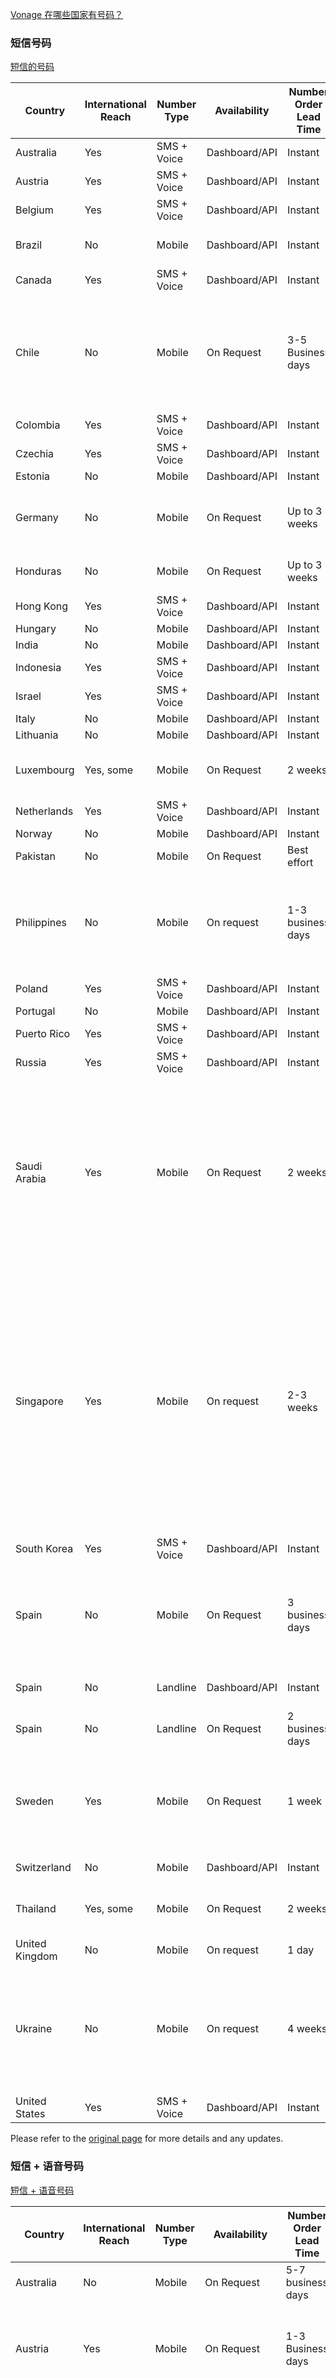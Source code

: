 [comment]: <> (### 号码限制)

[comment]: <> ([Vonage 在哪些国家有号码？]&#40;https://api.support.vonage.com/hc/en-us/articles/204015043-Which-countries-does-Vonage-have-numbers-in&#41;)

[comment]: <> ([短信的号码 ]&#40;https://api.support.vonage.com/hc/en-us/articles/115011451687&#41;)

[comment]: <> ([短信 + 语音号码]&#40;https://api.support.vonage.com/hc/en-us/articles/115011612267&#41;)

[comment]: <> ([语音号码]&#40;https://api.support.vonage.com/hc/en-us/articles/115011761808&#41;)




[comment]: <> (### 申请号码)






[comment]: <> (| 国家/地区               |        |          |      | 短信                                                         |                                                              |                                                              | 语音                                                         |                                                              |                                                              | 短信&&语音                                                   |                                                              |                                                              | 更新时间     |)

[comment]: <> (| ----------------------- | ------ | -------- | ---- | ------------------------------------------------------------ | ------------------------------------------------------------ | ------------------------------------------------------------ | ------------------------------------------------------------ | ------------------------------------------------------------ | ------------------------------------------------------------ | ------------------------------------------------------------ | ------------------------------------------------------------ | ------------------------------------------------------------ | ------------ |)

[comment]: <> (| 英文名                  | 中文名 | 简称代码 | 区号 | mobile                                                       | landline                                                     | toll-free                                                    | mobile                                                       | landline                                                     | toll-free                                                    | mobile                                                       | landline                                                     | toll-free                                                    |              |)

[comment]: <> (| United Arab Emirates    |        | AE       |      | 无可用号码                                                   | 无可用号码                                                   | 无可用号码                                                   | 无可用号码                                                   | 申请材料:公司名称，街道地址，邮箱，门牌号，单元号，城镇/城市，州，邮编 | 申请材料:说明用途                                            | 无可用号码                                                   | 无可用号码                                                   | 无可用号码                                                   | 2024 - 8 - 2 |)

[comment]: <> (| Anguilla                |        | AI       |      | 无可用号码                                                   | 无可用号码                                                   | 无可用号码                                                   | 无可用号码                                                   | 无可用号码                                                   | 无可用号码                                                   | 无可用号码                                                   | 无可用号码                                                   | 无可用号码                                                   | 2024 - 8 - 2 |)

[comment]: <> (| Angola                  |        | AO       |      | 无可用号码                                                   | 申请材料:公司名称，街道地址，邮箱，门牌号，单元号，城镇/城市，州，邮编 | 无可用号码                                                   | 无可用号码                                                   | 申请材料:公司名称，街道地址，邮箱，门牌号，单元号，城镇/城市，州，邮编 | 无可用号码                                                   | 无可用号码                                                   | 申请材料:公司名称，街道地址，邮箱，门牌号，单元号，城镇/城市，州，邮编 | 无可用号码                                                   | 2024 - 8 - 2 |)

[comment]: <> (| Argentina               |        | AR       |      | 无可用号码                                                   | 无可用号码                                                   | 无可用号码                                                   | 无可用号码                                                   | 无可用号码                                                   | 无可用号码                                                   | 无可用号码                                                   | 无可用号码                                                   | 无可用号码                                                   | 2024 - 8 - 2 |)

[comment]: <> (| Austria                 |        | AT       |      | 无可用号码                                                   | 无可用号码                                                   | 无可用号码                                                   | 无可用号码                                                   | 申请材料:公司名称，街道地址，邮箱，门牌号，单元号，城镇/城市，州，邮编 | 申请材料:说明用途                                            | 申请材料:说明用途                                            | 无可用号码                                                   | 无可用号码                                                   | 2024 - 8 - 2 |)

[comment]: <> (| Australia               |        | AU       |      | 申请材料:说明用途                                            | 无可用号码                                                   | 无可用号码                                                   | 申请材料:说明用途                                            | 可即可购买                                                   | 申请材料:说明用途                                            | 申请材料:说明用途                                            | 可即可购买                                                   | 无可用号码                                                   | 2024 - 8 - 2 |)

[comment]: <> (| Bosnia and Herzegovina  |        | BA       |      | 无可用号码                                                   | 申请材料:公司名称，街道地址，邮箱，门牌号，单元号，城镇/城市，州，邮编 | 无可用号码                                                   | 无可用号码                                                   | 申请材料:公司名称，街道地址，邮箱，门牌号，单元号，城镇/城市，州，邮编 | 申请材料:说明用途                                            | 无可用号码                                                   | 申请材料:公司名称，街道地址，邮箱，门牌号，单元号，城镇/城市，州，邮编 | 无可用号码                                                   | 2024 - 8 - 2 |)

[comment]: <> (| Barbados                |        | BB       |      | 无可用号码                                                   | 无可用号码                                                   | 无可用号码                                                   | 无可用号码                                                   | 无可用号码                                                   | 申请材料:说明用途                                            | 无可用号码                                                   | 无可用号码                                                   | 无可用号码                                                   | 2024 - 8 - 2 |)

[comment]: <> (| Belgium                 |        | BE       |      | 申请材料:说明用途                                            | 无可用号码                                                   | 无可用号码                                                   | 申请材料:说明用途                                            | 有一定的限制                                                 | 申请材料:说明用途                                            | 申请材料:说明用途                                            | 有一定的限制                                                 | 无可用号码                                                   | 2024 - 8 - 2 |)

[comment]: <> (| Bulgaria                |        | BG       |      | 无可用号码                                                   | 无可用号码                                                   | 无可用号码                                                   | 无可用号码                                                   | 可即可购买                                                   | 申请材料:说明用途                                            | 无可用号码                                                   | 无可用号码                                                   | 无可用号码                                                   | 2024 - 8 - 2 |)

[comment]: <> (| Bahrain                 |        | BH       |      | 禁用                                                         | 禁用                                                         | 禁用                                                         | 申请材料:说明用途                                            | 申请材料:说明用途                                            | 申请材料:说明用途                                            | 禁用                                                         | 禁用                                                         | 禁用                                                         | 2024 - 8 - 2 |)

[comment]: <> (| Bolivia                 |        | BO       |      | 无可用号码                                                   | 无可用号码                                                   | 无可用号码                                                   | 无可用号码                                                   | 可即可购买                                                   | 无可用号码                                                   | 无可用号码                                                   | 无可用号码                                                   | 无可用号码                                                   | 2024 - 8 - 2 |)

[comment]: <> (| Brazil                  |        | BR       |      | 可即可购买                                                   | 无可用号码                                                   | 无可用号码                                                   | 无可用号码                                                   | 可即可购买                                                   | 申请材料:说明用途                                            | 无可用号码                                                   | 无可用号码                                                   | 无可用号码                                                   | 2024 - 8 - 2 |)

[comment]: <> (| Bahamas                 |        | BS       |      | 无可用号码                                                   | 无可用号码                                                   | 无可用号码                                                   | 无可用号码                                                   | 无可用号码                                                   | 申请材料:说明用途                                            | 无可用号码                                                   | 无可用号码                                                   | 无可用号码                                                   | 2024 - 8 - 2 |)

[comment]: <> (| Botswana                |        | BW       |      | 无可用号码                                                   | 无可用号码                                                   | 无可用号码                                                   | 无可用号码                                                   | 无可用号码                                                   | 申请材料:说明用途                                            | 无可用号码                                                   | 无可用号码                                                   | 无可用号码                                                   | 2024 - 8 - 2 |)

[comment]: <> (| Canada                  |        | CA       |      | 可即可购买                                                   | 无可用号码                                                   | 无可用号码                                                   | 可即可购买                                                   | 无可用号码                                                   | 无可用号码                                                   | 可即可购买                                                   | 无可用号码                                                   | 无可用号码                                                   | 2024 - 8 - 2 |)

[comment]: <> (| Switzerland             |        | CH       |      | 网络不可达                                                   | 无可用号码                                                   | 无可用号码                                                   | 无可用号码                                                   | 申请材料:公司名称，街道地址，邮箱，门牌号，单元号，城镇/城市，州，邮编 | 申请材料:说明用途                                            | 无可用号码                                                   | 申请材料:公司名称，街道地址，邮箱，门牌号，单元号，城镇/城市，州，邮编 | 无可用号码                                                   | 2024 - 8 - 2 |)

[comment]: <> (| Ivory Coast             |        | CI       |      | 无可用号码                                                   | 无可用号码                                                   | 无可用号码                                                   | 无可用号码                                                   | 申请材料:说明用途                                            | 无可用号码                                                   | 无可用号码                                                   | 无可用号码                                                   | 无可用号码                                                   | 2024 - 8 - 2 |)

[comment]: <> (| Chile                   |        | CL       |      | 申请材料:公司名称，街道地址，邮箱，门牌号，单元号，城镇/城市，州，邮编 | 申请材料:公司名称，街道地址，邮箱，门牌号，单元号，城镇/城市，州，邮编 | 申请材料:公司名称，街道地址，邮箱，门牌号，单元号，城镇/城市，州，邮编 | 申请材料:说明用途                                            | 申请材料:说明用途                                            | 申请材料:说明用途                                            | 无可用号码                                                   | 无可用号码                                                   | 无可用号码                                                   | 2024 - 8 - 2 |)

[comment]: <> (| China                   |        | CN       |      | 申请材料:说明用途                                            | 申请材料:说明用途                                            | 申请材料:说明用途                                            | 无可用号码                                                   | 申请材料:公司名称，街道地址，邮箱，门牌号，单元号，城镇/城市，州，邮编 | 无可用号码                                                   | 禁用                                                         | 禁用                                                         | 禁用                                                         | 2024 - 8 - 2 |)

[comment]: <> (| Colombia                |        | CO       |      | 申请材料:公司名称，街道地址，邮箱，门牌号，单元号，城镇/城市，州，邮编 | 无可用号码                                                   | 无可用号码                                                   | 申请材料:公司名称，街道地址，邮箱，门牌号，单元号，城镇/城市，州，邮编 | 申请材料:公司名称，街道地址，邮箱，门牌号，单元号，城镇/城市，州，邮编 | 申请材料:说明用途                                            | 申请材料:公司名称，街道地址，邮箱，门牌号，单元号，城镇/城市，州，邮编 | 无可用号码                                                   | 无可用号码                                                   | 2024 - 8 - 2 |)

[comment]: <> (| Costa Rica              |        | CR       |      | 无可用号码                                                   | 无可用号码                                                   | 无可用号码                                                   | 无可用号码                                                   | 无可用号码                                                   | 申请材料:说明用途                                            | 无可用号码                                                   | 无可用号码                                                   | 无可用号码                                                   | 2024 - 8 - 2 |)

[comment]: <> (| Cyprus                  |        | CY       |      | 无可用号码                                                   | 无可用号码                                                   | 无可用号码                                                   | 无可用号码                                                   | 可即可购买                                                   | 申请材料:说明用途                                            | 无可用号码                                                   | 无可用号码                                                   | 无可用号码                                                   | 2024 - 8 - 2 |)

[comment]: <> (| Czechia                 |        | CZ       |      | 无可用号码                                                   | 可即可购买                                                   | 无可用号码                                                   | 无可用号码                                                   | 可即可购买                                                   | 申请材料:说明用途                                            | 无可用号码                                                   | 可即可购买                                                   | 无可用号码                                                   | 2024 - 8 - 2 |)

[comment]: <> (| Germany                 |        | DE       |      | 申请材料:说明用途                                            | 申请材料:说明用途                                            | 申请材料:说明用途                                            | 无可用号码                                                   | 申请材料:公司名称，街道地址，邮箱，门牌号，单元号，城镇/城市，州，邮编 | 申请材料:说明用途                                            | 无可用号码                                                   | 申请材料:公司名称，街道地址，邮箱，门牌号，单元号，城镇/城市，州，邮编 | 无可用号码                                                   | 2024 - 8 - 2 |)

[comment]: <> (| Denmark                 |        | DK       |      | 无可用号码                                                   | 无可用号码                                                   | 无可用号码                                                   | 无可用号码                                                   | 申请材料:公司名称，街道地址，邮箱，门牌号，单元号，城镇/城市，州，邮编 | 申请材料:说明用途                                            | 申请材料:说明用途                                            | 无可用号码                                                   | 无可用号码                                                   | 2024 - 8 - 2 |)

[comment]: <> (| Dominica                |        | DM       |      | 无可用号码                                                   | 无可用号码                                                   | 无可用号码                                                   | 无可用号码                                                   | 无可用号码                                                   | 无可用号码                                                   | 无可用号码                                                   | 无可用号码                                                   | 无可用号码                                                   | 2024 - 8 - 2 |)

[comment]: <> (| Dominican Republic      |        | DO       |      | 无可用号码                                                   | 无可用号码                                                   | 无可用号码                                                   | 无可用号码                                                   | 可即可购买                                                   | 无可用号码                                                   | 无可用号码                                                   | 无可用号码                                                   | 无可用号码                                                   | 2024 - 8 - 2 |)

[comment]: <> (| Ecuador                 |        | EC       |      | 无可用号码                                                   | 无可用号码                                                   | 无可用号码                                                   | 申请材料:公司名称，街道地址，邮箱，门牌号，单元号，城镇/城市，州，邮编 | 无可用号码                                                   | 申请材料:说明用途                                            | 无可用号码                                                   | 无可用号码                                                   | 无可用号码                                                   | 2024 - 8 - 2 |)

[comment]: <> (| Estonia                 |        | EE       |      | 可即可购买                                                   | 无可用号码                                                   | 无可用号码                                                   | 无可用号码                                                   | 申请材料:说明用途                                            | 申请材料:说明用途                                            | 无可用号码                                                   | 无可用号码                                                   | 无可用号码                                                   | 2024 - 8 - 2 |)

[comment]: <> (| Egypt                   |        | EG       |      | 无可用号码                                                   | 无可用号码                                                   | 无可用号码                                                   | 无可用号码                                                   | 无可用号码                                                   | 申请材料:说明用途                                            | 无可用号码                                                   | 无可用号码                                                   | 无可用号码                                                   | 2024 - 8 - 2 |)

[comment]: <> (| Spain                   |        | ES       |      | 申请材料:说明用途                                            | 可即可购买                                                   | 无可用号码                                                   | 无可用号码                                                   | 申请材料:公司名称，街道地址，邮箱，门牌号，单元号，城镇/城市，州，邮编 | 申请材料:公司名称，街道地址，邮箱，门牌号，单元号，城镇/城市，州，邮编 | 无可用号码                                                   | 申请材料:公司名称，街道地址，邮箱，门牌号，单元号，城镇/城市，州，邮编 | 无可用号码                                                   | 2024 - 8 - 2 |)

[comment]: <> (| Finland                 |        | FI       |      | 无可用号码                                                   | 无可用号码                                                   | 无可用号码                                                   | 无可用号码                                                   | 有一定的限制                                                 | 申请材料:说明用途                                            | 申请材料:说明用途                                            | 无可用号码                                                   | 无可用号码                                                   | 2024 - 8 - 2 |)

[comment]: <> (| France                  |        | FR       |      | 网络不可达                                                   | 网络不可达                                                   | 网络不可达                                                   | 无可用号码                                                   | 无可用号码                                                   | 申请材料:说明用途                                            | 网络不可达                                                   | 网络不可达                                                   | 网络不可达                                                   | 2024 - 8 - 2 |)

[comment]: <> (| United Kingdom          |        | GB       |      | 申请材料:说明用途                                            | 无可用号码                                                   | 无可用号码                                                   | 可即可购买                                                   | 可即可购买                                                   | 无可用号码                                                   | 可即可购买                                                   | 可即可购买                                                   | 无可用号码                                                   | 2024 - 8 - 2 |)

[comment]: <> (| Grenada                 |        | GD       |      | 无可用号码                                                   | 无可用号码                                                   | 无可用号码                                                   | 无可用号码                                                   | 无可用号码                                                   | 无可用号码                                                   | 无可用号码                                                   | 无可用号码                                                   | 无可用号码                                                   | 2024 - 8 - 2 |)

[comment]: <> (| Georgia                 |        | GE       |      | 无可用号码                                                   | 无可用号码                                                   | 申请材料:公司名称，街道地址，邮箱，门牌号，单元号，城镇/城市，州，邮编 | 无可用号码                                                   | 申请材料:说明用途                                            | 申请材料:公司名称，街道地址，邮箱，门牌号，单元号，城镇/城市，州，邮编 | 无可用号码                                                   | 无可用号码                                                   | 申请材料:公司名称，街道地址，邮箱，门牌号，单元号，城镇/城市，州，邮编 | 2024 - 8 - 2 |)

[comment]: <> (| Ghana                   |        | GH       |      | 无可用号码                                                   | 无可用号码                                                   | 无可用号码                                                   | 申请材料:说明用途                                            | 无可用号码                                                   | 无可用号码                                                   | 无可用号码                                                   | 无可用号码                                                   | 无可用号码                                                   | 2024 - 8 - 2 |)

[comment]: <> (| Greece                  |        | GR       |      | 无可用号码                                                   | 无可用号码                                                   | 无可用号码                                                   | 无可用号码                                                   | 可即可购买                                                   | 申请材料:说明用途                                            | 无可用号码                                                   | 无可用号码                                                   | 无可用号码                                                   | 2024 - 8 - 2 |)

[comment]: <> (| Guatemala               |        | GT       |      | 无可用号码                                                   | 申请材料:公司名称，街道地址，邮箱，门牌号，单元号，城镇/城市，州，邮编 | 无可用号码                                                   | 无可用号码                                                   | 申请材料:公司名称，街道地址，邮箱，门牌号，单元号，城镇/城市，州，邮编 | 无可用号码                                                   | 无可用号码                                                   | 申请材料:公司名称，街道地址，邮箱，门牌号，单元号，城镇/城市，州，邮编 | 无可用号码                                                   | 2024 - 8 - 2 |)

[comment]: <> (| Hong Kong               |        | HK       |      | 申请材料:公司名称，街道地址，邮箱，门牌号，单元号，城镇/城市，州，邮编 | 申请材料:公司名称，街道地址，邮箱，门牌号，单元号，城镇/城市，州，邮编 | 申请材料:公司名称，街道地址，邮箱，门牌号，单元号，城镇/城市，州，邮编 | 申请材料:公司名称，街道地址，邮箱，门牌号，单元号，城镇/城市，州，邮编 | 申请材料:公司名称，街道地址，邮箱，门牌号，单元号，城镇/城市，州，邮编 | 申请材料:公司名称，街道地址，邮箱，门牌号，单元号，城镇/城市，州，邮编 | 可即可购买                                                   | 无可用号码                                                   | 无可用号码                                                   | 2024 - 8 - 2 |)

[comment]: <> (| Honduras                |        | HN       |      | 申请材料:说明用途                                            | 无可用号码                                                   | 无可用号码                                                   | 禁用                                                         | 禁用                                                         | 禁用                                                         | 禁用                                                         | 禁用                                                         | 禁用                                                         | 2024 - 8 - 2 |)

[comment]: <> (| Croatia                 |        | HR       |      | 网络不可达                                                   | 网络不可达                                                   | 网络不可达                                                   | 无可用号码                                                   | 申请材料:公司名称，街道地址，邮箱，门牌号，单元号，城镇/城市，州，邮编 | 申请材料:说明用途                                            | 禁用                                                         | 禁用                                                         | 禁用                                                         | 2024 - 8 - 2 |)

[comment]: <> (| Hungary                 |        | HU       |      | 可即可购买                                                   | 无可用号码                                                   | 无可用号码                                                   | 无可用号码                                                   | 网络不可达                                                   | 申请材料:说明用途                                            | 无可用号码                                                   | 无可用号码                                                   | 无可用号码                                                   | 2024 - 8 - 2 |)

[comment]: <> (| Indonesia               |        | ID       |      | 申请材料:公司名称，街道地址，邮箱，门牌号，单元号，城镇/城市，州，邮编 | 禁用                                                         | 禁用                                                         | 申请材料:公司名称，街道地址，邮箱，门牌号，单元号，城镇/城市，州，邮编 | 申请材料:说明用途                                            | 申请材料:说明用途                                            | 申请材料:公司名称，街道地址，邮箱，门牌号，单元号，城镇/城市，州，邮编 | 网络不可达                                                   | 网络不可达                                                   | 2024 - 8 - 2 |)

[comment]: <> (| Ireland                 |        | IE       |      | 无可用号码                                                   | 无可用号码                                                   | 无可用号码                                                   | 无可用号码                                                   | 申请材料:公司名称，街道地址，邮箱，门牌号，单元号，城镇/城市，州，邮编 | 申请材料:说明用途                                            | 无可用号码                                                   | 申请材料:公司名称，街道地址，邮箱，门牌号，单元号，城镇/城市，州，邮编 | 无可用号码                                                   | 2024 - 8 - 2 |)

[comment]: <> (| Israel                  |        | IL       |      | 可即可购买                                                   | 无可用号码                                                   | 无可用号码                                                   | 可即可购买                                                   | 可即可购买                                                   | 申请材料:说明用途                                            | 可即可购买                                                   | 无可用号码                                                   | 无可用号码                                                   | 2024 - 8 - 2 |)

[comment]: <> (| India                   |        | IN       |      | 网络不可达                                                   | 网络不可达                                                   | 网络不可达                                                   | 无可用号码                                                   | 申请材料:说明用途                                            | 无可用号码                                                   | 禁用                                                         | 禁用                                                         | 禁用                                                         | 2024 - 8 - 2 |)

[comment]: <> (| Iceland                 |        | IS       |      | 无可用号码                                                   | 无可用号码                                                   | 无可用号码                                                   | 无可用号码                                                   | 无可用号码                                                   | 申请材料:说明用途                                            | 无可用号码                                                   | 无可用号码                                                   | 无可用号码                                                   | 2024 - 8 - 2 |)

[comment]: <> (| Italy                   |        | IT       |      | 可即可购买                                                   | 无可用号码                                                   | 无可用号码                                                   | 申请材料:公司名称，街道地址，邮箱，门牌号，单元号，城镇/城市，州，邮编 | 申请材料:公司名称，街道地址，邮箱，门牌号，单元号，城镇/城市，州，邮编 | 申请材料:公司名称，街道地址，邮箱，门牌号，单元号，城镇/城市，州，邮编 | 禁用                                                         | 禁用                                                         | 禁用                                                         | 2024 - 8 - 2 |)

[comment]: <> (| Jamaica                 |        | JM       |      | 无可用号码                                                   | 无可用号码                                                   | 无可用号码                                                   | 无可用号码                                                   | 可即可购买                                                   | 申请材料:说明用途                                            | 无可用号码                                                   | 无可用号码                                                   | 无可用号码                                                   | 2024 - 8 - 2 |)

[comment]: <> (| Jordan                  |        | JO       |      | 无可用号码                                                   | 申请材料:公司名称，街道地址，邮箱，门牌号，单元号，城镇/城市，州，邮编 | 申请材料:公司名称，街道地址，邮箱，门牌号，单元号，城镇/城市，州，邮编 | 无可用号码                                                   | 申请材料:公司名称，街道地址，邮箱，门牌号，单元号，城镇/城市，州，邮编 | 申请材料:公司名称，街道地址，邮箱，门牌号，单元号，城镇/城市，州，邮编 | 无可用号码                                                   | 申请材料:公司名称，街道地址，邮箱，门牌号，单元号，城镇/城市，州，邮编 | 申请材料:公司名称，街道地址，邮箱，门牌号，单元号，城镇/城市，州，邮编 | 2024 - 8 - 2 |)

[comment]: <> (| Japan                   |        | JP       |      | 申请材料:说明用途                                            | 申请材料:说明用途                                            | 申请材料:说明用途                                            | 申请材料:说明用途                                            | 申请材料:说明用途                                            | 申请材料:说明用途                                            | 申请材料:说明用途                                            | 申请材料:说明用途                                            | 申请材料:说明用途                                            | 2024 - 8 - 2 |)

[comment]: <> (| Kenya                   |        | KE       |      | 无可用号码                                                   | 无可用号码                                                   | 无可用号码                                                   | 无可用号码                                                   | 可即可购买                                                   | 申请材料:说明用途                                            | 无可用号码                                                   | 无可用号码                                                   | 无可用号码                                                   | 2024 - 8 - 2 |)

[comment]: <> (| Kyrgyzstan              |        | KG       |      | 无可用号码                                                   | 无可用号码                                                   | 无可用号码                                                   | 无可用号码                                                   | 申请材料:公司名称，街道地址，邮箱，门牌号，单元号，城镇/城市，州，邮编 | 无可用号码                                                   | 无可用号码                                                   | 无可用号码                                                   | 无可用号码                                                   | 2024 - 8 - 2 |)

[comment]: <> (| Cambodia                |        | KH       |      | 申请材料:说明用途                                            | 无可用号码                                                   | 无可用号码                                                   | 无可用号码                                                   | 申请材料:公司名称，街道地址，邮箱，门牌号，单元号，城镇/城市，州，邮编 | 申请材料:说明用途                                            | 无可用号码                                                   | 无可用号码                                                   | 无可用号码                                                   | 2024 - 8 - 2 |)

[comment]: <> (| South Korea             |        | KR       |      | 无可用号码                                                   | 申请材料:公司名称，街道地址，邮箱，门牌号，单元号，城镇/城市，州，邮编 | 无可用号码                                                   | 无可用号码                                                   | 申请材料:公司名称，街道地址，邮箱，门牌号，单元号，城镇/城市，州，邮编 | 申请材料:说明用途                                            | 无可用号码                                                   | 申请材料:公司名称，街道地址，邮箱，门牌号，单元号，城镇/城市，州，邮编 | 无可用号码                                                   | 2024 - 8 - 2 |)

[comment]: <> (| Cayman Islands          |        | KY       |      | 无可用号码                                                   | 无可用号码                                                   | 无可用号码                                                   | 无可用号码                                                   | 可即可购买                                                   | 无可用号码                                                   | 无可用号码                                                   | 无可用号码                                                   | 无可用号码                                                   | 2024 - 8 - 2 |)

[comment]: <> (| Kazakhstan              |        | KZ       |      | 无可用号码                                                   | 无可用号码                                                   | 无可用号码                                                   | 无可用号码                                                   | 申请材料:公司名称，街道地址，邮箱，门牌号，单元号，城镇/城市，州，邮编 | 无可用号码                                                   | 无可用号码                                                   | 无可用号码                                                   | 无可用号码                                                   | 2024 - 8 - 2 |)

[comment]: <> (| Laos                    |        | LA       |      | 无可用号码                                                   | 无可用号码                                                   | 无可用号码                                                   | 无可用号码                                                   | 无可用号码                                                   | 无可用号码                                                   | 无可用号码                                                   | 无可用号码                                                   | 无可用号码                                                   | 2024 - 8 - 2 |)

[comment]: <> (| Saint Lucia             |        | LC       |      | 无可用号码                                                   | 无可用号码                                                   | 无可用号码                                                   | 无可用号码                                                   | 无可用号码                                                   | 无可用号码                                                   | 无可用号码                                                   | 无可用号码                                                   | 无可用号码                                                   | 2024 - 8 - 2 |)

[comment]: <> (| Sri Lanka               |        | LK       |      | 申请材料:公司名称，街道地址，邮箱，门牌号，单元号，城镇/城市，州，邮编 | 无可用号码                                                   | 无可用号码                                                   | 申请材料:公司名称，街道地址，邮箱，门牌号，单元号，城镇/城市，州，邮编 | 无可用号码                                                   | 无可用号码                                                   | 申请材料:公司名称，街道地址，邮箱，门牌号，单元号，城镇/城市，州，邮编 | 无可用号码                                                   | 无可用号码                                                   | 2024 - 8 - 2 |)

[comment]: <> (| Lithuania               |        | LT       |      | 可即可购买                                                   | 无可用号码                                                   | 无可用号码                                                   | 无可用号码                                                   | 申请材料:公司名称，街道地址，邮箱，门牌号，单元号，城镇/城市，州，邮编 | 申请材料:说明用途                                            | 无可用号码                                                   | 无可用号码                                                   | 无可用号码                                                   | 2024 - 8 - 2 |)

[comment]: <> (| Luxembourg              |        | LU       |      | 无可用号码                                                   | 无可用号码                                                   | 无可用号码                                                   | 无可用号码                                                   | 申请材料:公司名称，街道地址，邮箱，门牌号，单元号，城镇/城市，州，邮编 | 申请材料:说明用途                                            | 无可用号码                                                   | 无可用号码                                                   | 无可用号码                                                   | 2024 - 8 - 2 |)

[comment]: <> (| Latvia                  |        | LV       |      | 无可用号码                                                   | 无可用号码                                                   | 无可用号码                                                   | 无可用号码                                                   | 有一定的限制                                                 | 申请材料:说明用途                                            | 无可用号码                                                   | 有一定的限制                                                 | 无可用号码                                                   | 2024 - 8 - 2 |)

[comment]: <> (| Morocco                 |        | MA       |      | 无可用号码                                                   | 无可用号码                                                   | 无可用号码                                                   | 无可用号码                                                   | 申请材料:公司名称，街道地址，邮箱，门牌号，单元号，城镇/城市，州，邮编 | 无可用号码                                                   | 无可用号码                                                   | 无可用号码                                                   | 无可用号码                                                   | 2024 - 8 - 2 |)

[comment]: <> (| Monaco                  |        | MC       |      | 无可用号码                                                   | 无可用号码                                                   | 无可用号码                                                   | 无可用号码                                                   | 无可用号码                                                   | 申请材料:说明用途                                            | 无可用号码                                                   | 无可用号码                                                   | 无可用号码                                                   | 2024 - 8 - 2 |)

[comment]: <> (| Moldova                 |        | MD       |      | 无可用号码                                                   | 无可用号码                                                   | 申请材料:公司名称，街道地址，邮箱，门牌号，单元号，城镇/城市，州，邮编 | 无可用号码                                                   | 申请材料:说明用途                                            | 申请材料:公司名称，街道地址，邮箱，门牌号，单元号，城镇/城市，州，邮编 | 无可用号码                                                   | 无可用号码                                                   | 申请材料:公司名称，街道地址，邮箱，门牌号，单元号，城镇/城市，州，邮编 | 2024 - 8 - 2 |)

[comment]: <> (| Montenegro              |        | ME       |      | 无可用号码                                                   | 无可用号码                                                   | 无可用号码                                                   | 无可用号码                                                   | 申请材料:说明用途                                            | 无可用号码                                                   | 无可用号码                                                   | 无可用号码                                                   | 无可用号码                                                   | 2024 - 8 - 2 |)

[comment]: <> (| Myanmar                 |        | MM       |      | 无可用号码                                                   | 无可用号码                                                   | 无可用号码                                                   | 无可用号码                                                   | 申请材料:公司名称，街道地址，邮箱，门牌号，单元号，城镇/城市，州，邮编 | 无可用号码                                                   | 无可用号码                                                   | 无可用号码                                                   | 无可用号码                                                   | 2024 - 8 - 2 |)

[comment]: <> (| Macau                   |        | MO       |      | 禁用                                                         | 禁用                                                         | 禁用                                                         | 申请材料:公司名称，街道地址，邮箱，门牌号，单元号，城镇/城市，州，邮编 | 申请材料:公司名称，街道地址，邮箱，门牌号，单元号，城镇/城市，州，邮编 | 申请材料:公司名称，街道地址，邮箱，门牌号，单元号，城镇/城市，州，邮编 | 禁用                                                         | 禁用                                                         | 禁用                                                         | 2024 - 8 - 2 |)

[comment]: <> (| Malta                   |        | MT       |      | 禁用                                                         | 禁用                                                         | 禁用                                                         | 申请材料:说明用途                                            | 申请材料:说明用途                                            | 申请材料:说明用途                                            | 禁用                                                         | 禁用                                                         | 禁用                                                         | 2024 - 8 - 2 |)

[comment]: <> (| Mauritius               |        | MU       |      | 无可用号码                                                   | 无可用号码                                                   | 无可用号码                                                   | 无可用号码                                                   | 无可用号码                                                   | 无可用号码                                                   | 无可用号码                                                   | 无可用号码                                                   | 无可用号码                                                   | 2024 - 8 - 2 |)

[comment]: <> (| Malawi                  |        | MW       |      | 无可用号码                                                   | 无可用号码                                                   | 无可用号码                                                   | 无可用号码                                                   | 无可用号码                                                   | 无可用号码                                                   | 无可用号码                                                   | 无可用号码                                                   | 无可用号码                                                   | 2024 - 8 - 2 |)

[comment]: <> (| Mexico                  |        | MX       |      | 网络不可达                                                   | 网络不可达                                                   | 网络不可达                                                   | 无可用号码                                                   | 可即可购买                                                   | 申请材料:说明用途                                            | 网络不可达                                                   | 网络不可达                                                   | 网络不可达                                                   | 2024 - 8 - 2 |)

[comment]: <> (| Malaysia                |        | MY       |      | 申请材料:公司名称，街道地址，邮箱，门牌号，单元号，城镇/城市，州，邮编 | 申请材料:公司名称，街道地址，邮箱，门牌号，单元号，城镇/城市，州，邮编 | 申请材料:公司名称，街道地址，邮箱，门牌号，单元号，城镇/城市，州，邮编 | 申请材料:公司名称，街道地址，邮箱，门牌号，单元号，城镇/城市，州，邮编 | 申请材料:公司名称，街道地址，邮箱，门牌号，单元号，城镇/城市，州，邮编 | 申请材料:公司名称，街道地址，邮箱，门牌号，单元号，城镇/城市，州，邮编 | 申请材料:公司名称，街道地址，邮箱，门牌号，单元号，城镇/城市，州，邮编 | 申请材料:公司名称，街道地址，邮箱，门牌号，单元号，城镇/城市，州，邮编 | 申请材料:公司名称，街道地址，邮箱，门牌号，单元号，城镇/城市，州，邮编 | 2024 - 8 - 2 |)

[comment]: <> (| Nigeria                 |        | NG       |      | 无可用号码                                                   | 无可用号码                                                   | 无可用号码                                                   | 无可用号码                                                   | 申请材料:说明用途                                            | 无可用号码                                                   | 无可用号码                                                   | 无可用号码                                                   | 无可用号码                                                   | 2024 - 8 - 2 |)

[comment]: <> (| Nicaragua               |        | NI       |      | 无可用号码                                                   | 无可用号码                                                   | 无可用号码                                                   | 申请材料:说明用途                                            | 无可用号码                                                   | 无可用号码                                                   | 无可用号码                                                   | 无可用号码                                                   | 无可用号码                                                   | 2024 - 8 - 2 |)

[comment]: <> (| Netherlands             |        | NL       |      | 可即可购买                                                   | 无可用号码                                                   | 无可用号码                                                   | 可即可购买                                                   | 有一定的限制                                                 | 申请材料:说明用途                                            | 可即可购买                                                   | 有一定的限制                                                 | 无可用号码                                                   | 2024 - 8 - 2 |)

[comment]: <> (| Norway                  |        | NO       |      | 可即可购买                                                   | 无可用号码                                                   | 无可用号码                                                   | 无可用号码                                                   | 申请材料:公司名称，街道地址，邮箱，门牌号，单元号，城镇/城市，州，邮编 | 申请材料:说明用途                                            | 无可用号码                                                   | 有一定的限制                                                 | 无可用号码                                                   | 2024 - 8 - 2 |)

[comment]: <> (| New Zealand             |        | NZ       |      | 无可用号码                                                   | 无可用号码                                                   | 无可用号码                                                   | 无可用号码                                                   | 可即可购买                                                   | 申请材料:说明用途                                            | 无可用号码                                                   | 无可用号码                                                   | 无可用号码                                                   | 2024 - 8 - 2 |)

[comment]: <> (| Oman                    |        | OM       |      | 无可用号码                                                   | 无可用号码                                                   | 无可用号码                                                   | 无可用号码                                                   | 无可用号码                                                   | 无可用号码                                                   | 无可用号码                                                   | 无可用号码                                                   | 无可用号码                                                   | 2024 - 8 - 2 |)

[comment]: <> (| Panama                  |        | PA       |      | 无可用号码                                                   | 无可用号码                                                   | 无可用号码                                                   | 无可用号码                                                   | 可即可购买                                                   | 无可用号码                                                   | 无可用号码                                                   | 可即可购买                                                   | 无可用号码                                                   | 2024 - 8 - 2 |)

[comment]: <> (| Peru                    |        | PE       |      | 无可用号码                                                   | 无可用号码                                                   | 无可用号码                                                   | 无可用号码                                                   | 可即可购买                                                   | 申请材料:说明用途                                            | 无可用号码                                                   | 无可用号码                                                   | 无可用号码                                                   | 2024 - 8 - 2 |)

[comment]: <> (| Philippines             |        | PH       |      | 申请材料:说明用途                                            | 申请材料:说明用途                                            | 申请材料:说明用途                                            | 无可用号码                                                   | 申请材料:公司名称，街道地址，邮箱，门牌号，单元号，城镇/城市，州，邮编 | 无可用号码                                                   | 禁用                                                         | 禁用                                                         | 禁用                                                         | 2024 - 8 - 2 |)

[comment]: <> (| Pakistan                |        | PK       |      | 可即可购买                                                   | 无可用号码                                                   | 无可用号码                                                   | 无可用号码                                                   | 无可用号码                                                   | 无可用号码                                                   | 无可用号码                                                   | 无可用号码                                                   | 无可用号码                                                   | 2024 - 8 - 2 |)

[comment]: <> (| Poland                  |        | PL       |      | 申请材料:说明用途                                            | 无可用号码                                                   | 无可用号码                                                   | 申请材料:说明用途                                            | 申请材料:说明用途                                            | 申请材料:说明用途                                            | 申请材料:说明用途                                            | 申请材料:说明用途                                            | 申请材料:说明用途                                            | 2024 - 8 - 2 |)

[comment]: <> (| Puerto Rico             |        | PR       |      | 可即可购买                                                   | 无可用号码                                                   | 无可用号码                                                   | 可即可购买                                                   | 申请材料:公司名称，街道地址，邮箱，门牌号，单元号，城镇/城市，州，邮编 | 无可用号码                                                   | 可即可购买                                                   | 无可用号码                                                   | 无可用号码                                                   | 2024 - 8 - 2 |)

[comment]: <> (| Portugal                |        | PT       |      | 可即可购买                                                   | 无可用号码                                                   | 无可用号码                                                   | 可即可购买                                                   | 有一定的限制                                                 | 无可用号码                                                   | 可即可购买                                                   | 有一定的限制                                                 | 无可用号码                                                   | 2024 - 8 - 2 |)

[comment]: <> (| Paraguay                |        | PY       |      | 无可用号码                                                   | 无可用号码                                                   | 无可用号码                                                   | 无可用号码                                                   | 申请材料:说明用途                                            | 申请材料:说明用途                                            | 无可用号码                                                   | 无可用号码                                                   | 无可用号码                                                   | 2024 - 8 - 2 |)

[comment]: <> (| Qatar                   |        | QA       |      | 无可用号码                                                   | 无可用号码                                                   | 无可用号码                                                   | 无可用号码                                                   | 无可用号码                                                   | 无可用号码                                                   | 无可用号码                                                   | 无可用号码                                                   | 无可用号码                                                   | 2024 - 8 - 2 |)

[comment]: <> (| Romania                 |        | RO       |      | 无可用号码                                                   | 无可用号码                                                   | 无可用号码                                                   | 无可用号码                                                   | 申请材料:公司名称，街道地址，邮箱，门牌号，单元号，城镇/城市，州，邮编 | 申请材料:说明用途                                            | 无可用号码                                                   | 无可用号码                                                   | 无可用号码                                                   | 2024 - 8 - 2 |)

[comment]: <> (| Serbia                  |        | RS       |      | 无可用号码                                                   | 申请材料:公司名称，街道地址，邮箱，门牌号，单元号，城镇/城市，州，邮编 | 无可用号码                                                   | 无可用号码                                                   | 申请材料:公司名称，街道地址，邮箱，门牌号，单元号，城镇/城市，州，邮编 | 申请材料:说明用途                                            | 无可用号码                                                   | 申请材料:公司名称，街道地址，邮箱，门牌号，单元号，城镇/城市，州，邮编 | 无可用号码                                                   | 2024 - 8 - 2 |)

[comment]: <> (| Russia                  |        | RU       |      | 申请材料:说明用途                                            | 申请材料:说明用途                                            | 申请材料:说明用途                                            | 申请材料:说明用途                                            | 申请材料:说明用途                                            | 申请材料:说明用途                                            | 禁用                                                         | 禁用                                                         | 禁用                                                         | 2024 - 8 - 2 |)

[comment]: <> (| Saudi Arabia            |        | SA       |      | 无可用号码                                                   | 无可用号码                                                   | 无可用号码                                                   | 无可用号码                                                   | 申请材料:说明用途                                            | 申请材料:说明用途                                            | 无可用号码                                                   | 无可用号码                                                   | 无可用号码                                                   | 2024 - 8 - 2 |)

[comment]: <> (| Sweden                  |        | SE       |      | 申请材料:说明用途                                            | 无可用号码                                                   | 无可用号码                                                   | 可即可购买                                                   | 申请材料:说明用途                                            | 申请材料:说明用途                                            | 网络不可达                                                   | 有一定的限制                                                 | 网络不可达                                                   | 2024 - 8 - 2 |)

[comment]: <> (| Singapore               |        | SG       |      | 申请材料:说明用途                                            | 无可用号码                                                   | 无可用号码                                                   | 申请材料:公司名称，街道地址，邮箱，门牌号，单元号，城镇/城市，州，邮编 | 申请材料:公司名称，街道地址，邮箱，门牌号，单元号，城镇/城市，州，邮编 | 申请材料:公司名称，街道地址，邮箱，门牌号，单元号，城镇/城市，州，邮编 | 禁用                                                         | 禁用                                                         | 禁用                                                         | 2024 - 8 - 2 |)

[comment]: <> (| Slovenia                |        | SI       |      | 可即可购买                                                   | 无可用号码                                                   | 无可用号码                                                   | 无可用号码                                                   | 申请材料:公司名称，街道地址，邮箱，门牌号，单元号，城镇/城市，州，邮编 | 申请材料:说明用途                                            | 无可用号码                                                   | 有一定的限制                                                 | 无可用号码                                                   | 2024 - 8 - 2 |)

[comment]: <> (| Slovakia                |        | SK       |      | 无可用号码                                                   | 无可用号码                                                   | 无可用号码                                                   | 无可用号码                                                   | 申请材料:公司名称，街道地址，邮箱，门牌号，单元号，城镇/城市，州，邮编 | 申请材料:说明用途                                            | 无可用号码                                                   | 无可用号码                                                   | 无可用号码                                                   | 2024 - 8 - 2 |)

[comment]: <> (| El Salvador             |        | SV       |      | 无可用号码                                                   | 无可用号码                                                   | 无可用号码                                                   | 无可用号码                                                   | 可即可购买                                                   | 无可用号码                                                   | 无可用号码                                                   | 无可用号码                                                   | 无可用号码                                                   | 2024 - 8 - 2 |)

[comment]: <> (| Thailand                |        | TH       |      | 申请材料:说明用途                                            | 无可用号码                                                   | 无可用号码                                                   | 无可用号码                                                   | 申请材料:说明用途                                            | 申请材料:说明用途                                            | 无可用号码                                                   | 无可用号码                                                   | 无可用号码                                                   | 2024 - 8 - 2 |)

[comment]: <> (| Tunisia                 |        | TN       |      | 无可用号码                                                   | 无可用号码                                                   | 无可用号码                                                   | 无可用号码                                                   | 申请材料:说明用途                                            | 无可用号码                                                   | 无可用号码                                                   | 无可用号码                                                   | 无可用号码                                                   | 2024 - 8 - 2 |)

[comment]: <> (| Turkey                  |        | TR       |      | 无可用号码                                                   | 无可用号码                                                   | 无可用号码                                                   | 无可用号码                                                   | 无可用号码                                                   | 申请材料:说明用途                                            | 无可用号码                                                   | 无可用号码                                                   | 无可用号码                                                   | 2024 - 8 - 2 |)

[comment]: <> (| Trinidad and Tobago     |        | TT       |      | 无可用号码                                                   | 无可用号码                                                   | 无可用号码                                                   | 无可用号码                                                   | 无可用号码                                                   | 无可用号码                                                   | 无可用号码                                                   | 无可用号码                                                   | 无可用号码                                                   | 2024 - 8 - 2 |)

[comment]: <> (| Taiwan                  |        | TW       |      | 申请材料:说明用途                                            | 无可用号码                                                   | 无可用号码                                                   | 申请材料:公司名称，街道地址，邮箱，门牌号，单元号，城镇/城市，州，邮编 | 申请材料:公司名称，街道地址，邮箱，门牌号，单元号，城镇/城市，州，邮编 | 申请材料:公司名称，街道地址，邮箱，门牌号，单元号，城镇/城市，州，邮编 | 无可用号码                                                   | 无可用号码                                                   | 无可用号码                                                   | 2024 - 8 - 2 |)

[comment]: <> (| Tanzania                |        | TZ       |      | 无可用号码                                                   | 无可用号码                                                   | 无可用号码                                                   | 无可用号码                                                   | 无可用号码                                                   | 无可用号码                                                   | 无可用号码                                                   | 无可用号码                                                   | 无可用号码                                                   | 2024 - 8 - 2 |)

[comment]: <> (| Ukraine                 |        | UA       |      | 申请材料:说明用途                                            | 申请材料:公司名称，街道地址，邮箱，门牌号，单元号，城镇/城市，州，邮编 | 无可用号码                                                   | 无可用号码                                                   | 申请材料:公司名称，街道地址，邮箱，门牌号，单元号，城镇/城市，州，邮编 | 申请材料:说明用途                                            | 无可用号码                                                   | 申请材料:公司名称，街道地址，邮箱，门牌号，单元号，城镇/城市，州，邮编 | 无可用号码                                                   | 2024 - 8 - 2 |)

[comment]: <> (| Uganda                  |        | UG       |      | 无可用号码                                                   | 无可用号码                                                   | 无可用号码                                                   | 无可用号码                                                   | 申请材料:公司名称，街道地址，邮箱，门牌号，单元号，城镇/城市，州，邮编 | 申请材料:说明用途                                            | 无可用号码                                                   | 无可用号码                                                   | 无可用号码                                                   | 2024 - 8 - 2 |)

[comment]: <> (| United States           |        | US       |      | 可即可购买                                                   | 无可用号码                                                   | 可即可购买                                                   | 可即可购买                                                   | 无可用号码                                                   | 可即可购买                                                   | 可即可购买                                                   | 无可用号码                                                   | 可即可购买                                                   | 2024 - 8 - 2 |)

[comment]: <> (| Uruguay                 |        | UY       |      | 无可用号码                                                   | 无可用号码                                                   | 无可用号码                                                   | 无可用号码                                                   | 无可用号码                                                   | 申请材料:说明用途                                            | 无可用号码                                                   | 无可用号码                                                   | 无可用号码                                                   | 2024 - 8 - 2 |)

[comment]: <> (| Venezuela               |        | VE       |      | 无可用号码                                                   | 无可用号码                                                   | 无可用号码                                                   | 无可用号码                                                   | 可即可购买                                                   | 无可用号码                                                   | 无可用号码                                                   | 无可用号码                                                   | 无可用号码                                                   | 2024 - 8 - 2 |)

[comment]: <> (| Virgin Islands, British |        | VG       |      | 无可用号码                                                   | 无可用号码                                                   | 无可用号码                                                   | 无可用号码                                                   | 无可用号码                                                   | 无可用号码                                                   | 无可用号码                                                   | 无可用号码                                                   | 无可用号码                                                   | 2024 - 8 - 2 |)

[comment]: <> (| Vietnam                 |        | VN       |      | 申请材料:说明用途                                            | 无可用号码                                                   | 无可用号码                                                   | 无可用号码                                                   | 申请材料:说明用途                                            | 无可用号码                                                   | 无可用号码                                                   | 无可用号码                                                   | 无可用号码                                                   | 2024 - 8 - 2 |)

[comment]: <> (| South Africa            |        | ZA       |      | 网络不可达                                                   | 无可用号码                                                   | 无可用号码                                                   | 无可用号码                                                   | 有一定的限制                                                 | 申请材料:说明用途                                            | 申请材料:说明用途                                            | 无可用号码                                                   | 无可用号码                                                   | 2024 - 8 - 2 |)



[Vonage 在哪些国家有号码？](https://api.support.vonage.com/hc/en-us/articles/204015043-Which-countries-does-Vonage-have-numbers-in)


### 短信号码


[短信的号码 ](https://api.support.vonage.com/hc/en-us/articles/115011451687-SMS-Numbers-Features-Overview)



| Country      | International Reach | Number Type | Availability        | Number Order Lead Time | Purchase Requirements | Notes                                                           |
|--------------|---------------------|-------------|---------------------|------------------------|-----------------------|-----------------------------------------------------------------|
| Australia    | Yes                 | SMS + Voice | Dashboard/API       | Instant                | None                  |                                                                 |
| Austria      | Yes                 | SMS + Voice | Dashboard/API       | Instant                | None                  |                                                                 |
| Belgium      | Yes                 | SMS + Voice | Dashboard/API       | Instant                | None                  |                                                                 |
| Brazil       | No                  | Mobile      | Dashboard/API       | Instant                | A2P, SPAM or Promotion Prohibited |                         |
| Canada       | Yes                 | SMS + Voice | Dashboard/API       | Instant                | None                  |                                                                 |
| Chile        | No                  | Mobile      | On Request          | 3-5 Business days      | None                  | Termination with response functionality (must send MT first in order for MO to work) |
| Colombia     | Yes                 | SMS + Voice | Dashboard/API       | Instant                | None                  |                                                                 |
| Czechia      | Yes                 | SMS + Voice | Dashboard/API       | Instant                | None                  |                                                                 |
| Estonia      | No                  | Mobile      | Dashboard/API       | Instant                | None                  |                                                                 |
| Germany      | No                  | Mobile      | On Request          | Up to 3 weeks          | None                  | Reselling or further assignment is not allowed.                |
| Honduras     | No                  | Mobile      | On Request          | Up to 3 weeks          | Need to provide traffic volumes |                           |
| Hong Kong    | Yes                 | SMS + Voice | Dashboard/API       | Instant                | None                  |                                                                 |
| Hungary      | No                  | Mobile      | Dashboard/API       | Instant                | None                  |                                                                 |
| India        | No                  | Mobile      | Dashboard/API       | Instant                | Inbound only          |                                                                 |
| Indonesia    | Yes                 | SMS + Voice | Dashboard/API       | Instant                | None                  |                                                                 |
| Israel       | Yes                 | SMS + Voice | Dashboard/API       | Instant                | None                  |                                                                 |
| Italy        | No                  | Mobile      | Dashboard/API       | Instant                | None                  |                                                                 |
| Lithuania    | No                  | Mobile      | Dashboard/API       | Instant                | None                  |                                                                 |
| Luxembourg   | Yes, some           | Mobile      | On Request          | 2 weeks                | Worldwide name and address required |                              |
| Netherlands  | Yes                 | SMS + Voice | Dashboard/API       | Instant                | None                  |                                                                 |
| Norway       | No                  | Mobile      | Dashboard/API       | Instant                | None                  |                                                                 |
| Pakistan     | No                  | Mobile      | On Request          | Best effort            | Inbound-Only          |                                                                 |
| Philippines  | No                  | Mobile      | On request          | 1-3 business days      | P2P prohibited, A2P traffic is blocked by Globe when sending to Globe network | |
| Poland       | Yes                 | SMS + Voice | Dashboard/API       | Instant                | None                  |                                                                 |
| Portugal     | No                  | Mobile      | Dashboard/API       | Instant                | None                  |                                                                 |
| Puerto Rico  | Yes                 | SMS + Voice | Dashboard/API       | Instant                | None                  |                                                                 |
| Russia       | Yes                 | SMS + Voice | Dashboard/API       | Instant                | None                  |                                                                 |
| Saudi Arabia | Yes                 | Mobile      | On Request          | 2 weeks                | Enterprise name, website, use case, sample messages, estimated monthly volume and letter of authorization required. Numbers are approved on a case by case basis. |   |
| Singapore    | Yes                 | Mobile      | On request          | 2-3 weeks              | For business users only, Company name, address (street, city, zipcode, country), contact number and email address, Proof of end user address (business registration document of the company), and use case are required |   |
| South Korea  | Yes                 | SMS + Voice | Dashboard/API       | Instant                | None                  |                                                                 |
| Spain        | No                  | Mobile      | On Request          | 3 business days        | None                  | SMS traffic only. Prohibited for use with Whatsapp or other 3rd party applications |          |
| Spain        | No                  | Landline    | Dashboard/API       | Instant                | None                  | 1:1 SMS Ratio required                                           |
| Spain        | No                  | Landline    | On Request          | 2 business days        | None                  | 1:1 SMS Ratio required                                           |
| Sweden       | Yes                 | Mobile      | On Request          | 1 week                 | End Client Company Name, End Client Contact details (email & phone), Service Description | Phishing not allowed |
| Switzerland  | No                  | Mobile      | Dashboard/API       | Instant                | None                  | Inbound only                                                   |
| Thailand     | Yes, some           | Mobile      | On Request          | 2 weeks                | Use case and message template are required                      |
| United Kingdom | No                | Mobile      | On request          | 1 day                  | None                  |                                                                 |
| Ukraine      | No                  | Mobile      | On request          | 4 weeks                | Company name, registration number, website, message templates, description of traffic required |                             |
| United States| Yes                 | SMS + Voice | Dashboard/API       | Instant                | None                  |                                                                 |

Please refer to the [original page](https://api.support.vonage.com/hc/en-us/articles/115011451687-SMS-Numbers-Features-Overview) for more details and any updates.


### 短信 + 语音号码

[短信 + 语音号码](https://api.support.vonage.com/hc/en-us/articles/115011612267-SMS-Voice-Numbers-Features-Overview)



| Country       | International Reach | Number Type | Availability        | Number Order Lead Time | Purchase Requirements                                                                                                           | Notes                                                             | Concurrent Inbound Calls per Number |
|---------------|---------------------|-------------|---------------------|------------------------|--------------------------------------------------------------------------------------------------------------------------------|-------------------------------------------------------------------|--------------------------------------|
| Australia     | No                  | Mobile      | On Request          | 5-7 business days      | [LOA](https://help.nexmo.com/hc/en-us/articles/115011612267) required                                                        |                                                                   | 50                                   |
| Austria       | Yes                 | Mobile      | On Request          | 1-3 Business days      | [Customer name and address, registration number, proof of address document and ID copy](https://help.nexmo.com/hc/en-us/articles/115011612267) | For direct use only. Onward reselling of numbers is prohibited.   | 50                                   |
| Belgium       | No                  | Mobile      | On Request          | 3-5 business days      | Name, Address, Company Information (VAT number, Registered Nr), Point of Contact details, Customer Service details, Use case description, Copy of ID/business registration document | Calls to Emergency services are not allowed.                      | 50                                   |
| Brazil        | No                  | Mobile      | [Dashboard/API](https://dashboard.nexmo.com) | Instant                | A2P, SPAM or Promotion traffic - Prohibited                                                                                   |                                                                   |                                      |
| Canada        | Voice - yes         | Mobile      | [Dashboard/API](https://dashboard.nexmo.com) | Instant                | P2P only                                                                                                                     |                                                                   | 50                                   |
| Colombia      | Yes                 | Mobile      | On Request          | 3-5 business days      |                                                                                                                                |                                                                   |                                      |
| Czechia       | No                  | Landline    | [Dashboard/API](https://dashboard.nexmo.com) | Instant                |                                                                                                                                | Inbound voice only                                               | 50                                   |
| Denmark       | No                  | Mobile      | On Request          | 3-5 business days      | Company name, worldwide address, and website URL required                                                                       |                                                                   |                                      |
| Finland       | No                  | Mobile      | On Request          | 2 weeks                | Company name, contact information, business area, and use case                                                                 | Inbound voice only                                               |                                      |
| Hong Kong     | Yes                 | Mobile      | [Dashboard/API](https://dashboard.nexmo.com) | Instant                |                                                                                                                                | Inbound only for voice feature.                                   | 1                                    |
| Indonesia     | No                  | Mobile      | On Request          | 1 week                 | Numbers are not for selling in APPs nor used by teleconferencing company. Use case and estimated volume are required. No A2P and inbound only. Can't be used for Facebook, WhatsApp, Skype, and other VOIP applications | 20                                   |
| Israel        | No                  | Mobile      | [Dashboard/API](https://dashboard.nexmo.com) | Instant                |                                                                                                                                |                                                                   | 50                                   |
| Netherlands   | Yes                 | Mobile      | [Dashboard/API](https://dashboard.nexmo.com) | Instant                |                                                                                                                                |                                                                   |                                      |
| Poland        | No                  | Mobile      | On Request          | 1 week                 | Natural person must provide name and surname, and relevant ID numbers. For companies, the company name and company identification number should be provided. |                                                                   |                                      |
| Portugal      | No                  | Mobile      | [Dashboard/API](https://dashboard.nexmo.com) | Instant                |                                                                                                                                |                                                                   | 50                                   |
| Puerto Rico   | Voice - yes         | Mobile      | [Dashboard/API](https://dashboard.nexmo.com) | Instant                |                                                                                                                                |                                                                   | 50                                   |
| Russia        | No                  | Mobile      | On Request          | 5 Business days        | Business registration and ID for within Russia. Use case. A2P is not allowed                                                   |                                                                   | 10                                   |
| South Africa  | No                  | Mobile      | On Request          | 3 Business days        |                                                                                                                                |                                                                   |                                      |
| South Korea   | Yes                 | Landline    | On Request          | 3-4 Weeks              | Company business certificate, use case, traffic volume, and message & voice template are required                               |                                                                   | 50                                   |
| Sweden        | Yes                 | Mobile      | [Dashboard/API](https://dashboard.nexmo.com) | Instant                |                                                                                                                                | No phishing                                                      | 50                                   |
| Ukraine       | No                  | Mobile      | On Request          | 7 Business days        | Local address and proof required                                                                                               | A2P and marketing not allowed                                     | 50                                   |
| United Kingdom| No                  | Mobile      | [Dashboard/API](https://dashboard.nexmo.com) | Instant                |                                                                                                                                | Inbound SMS from the Channel Islands is not supported             | 50                                   |
| United States | Voice - yes         | Mobile      | [Dashboard/API](https://dashboard.nexmo.com) | Instant                |                                                                                                                                |                                                                   | 50                                   |

For more details, refer to the [Vonage API Support page](https://api.support.vonage.com/hc/en-us/articles/115011612267-SMS-Voice-Numbers-Features-Overview).





### 语音号码

[语音号码](https://api.support.vonage.com/hc/en-us/articles/115011761808-Voice-Numbers-Features-Overview)



| Country              | International Reach | Number Type | Availability           | Order Lead Time  | Purchase Requirements | Notes                      | Concurrent Calls |
|----------------------|---------------------|-------------|------------------------|------------------|-----------------------|----------------------------|------------------|
| Angola               | No                  | Landline    | On request             | 1-5 Business days| None                  |                            | 50               |
| Argentina            | Yes                 | Landline    | Dashboard/API          | Instant          | None                  |                            | 50               |
| Australia            | Yes                 | Landline    | Dashboard/API          | Instant          | Yes                   |                            | 1                |
| Austria              | Yes                 | Landline    | On request             | 1-5 Business days| Local address required|                            | 50               |
| Belgium              | Yes                 | Landline    | Dashboard/API          | Instant          | Local address required| Adult services not allowed | 50               |
| Brazil               | No                  | Landline    | Dashboard/API          | Instant          | None                  | STFC License needed        | 50               |
| Canada               | See SMS+Voice       | See SMS+Voice| See SMS+Voice          | See SMS+Voice    | See SMS+Voice         | See SMS+Voice              |                  |
| China                | Yes                 | Landline    | On request             | 3 Weeks          | Various documents     |                            | 2                |
| Colombia             | Yes                 | Landline    | Dashboard/API          | Instant          | None                  | Adult services not allowed | 2                |
| Czechia              | See SMS+Voice       | See SMS+Voice| See SMS+Voice          | See SMS+Voice    | See SMS+Voice         | See SMS+Voice              |                  |
| Denmark              | Yes                 | Landline    | On Request             | 2-3 Weeks        | Local address required| Adult services not allowed | 50               |
| Finland              | Yes                 | Landline    | On Request             | 1-2 Weeks        | Local address required| Adult services not allowed | 50               |
| Germany              | Yes                 | Landline    | On Request             | 1-3 Business days| Local address required| Onward reselling prohibited| 50               |
| Hong Kong            | Yes                 | Landline    | On Request             | 2-3 Weeks        | Various documents     |                            | 30               |
| Israel               | No                  | Landline    | On Request             | 1 week           | Business registration |                            | 50               |
| Italy                | Yes                 | Landline    | On Request             | 2-3 Weeks        | Various documents     | Adult services not allowed | 50               |
| Netherlands          | Yes                 | Landline    | Dashboard/API          | Instant          | Local address required|                            | 50               |
| United Kingdom       | Yes                 | Landline    | Dashboard/API          | Instant          | UK address required   |                            | 50               |
| United States        | See SMS+Voice       | See SMS+Voice| See SMS+Voice          | See SMS+Voice    | See SMS+Voice         | See SMS+Voice              |                  |

For more detailed information, including other countries and specific requirements, please visit the [Vonage API Support page](https://api.support.vonage.com/hc/en-us/articles/115011761808-Voice-Numbers-Features-Overview).
